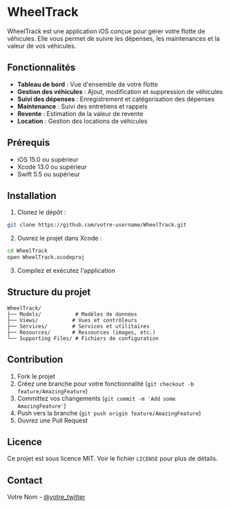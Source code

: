 # WheelTrack

WheelTrack est une application iOS conçue pour gérer votre flotte de véhicules. Elle vous permet de suivre les dépenses, les maintenances et la valeur de vos véhicules.

## Fonctionnalités

- **Tableau de bord** : Vue d'ensemble de votre flotte
- **Gestion des véhicules** : Ajout, modification et suppression de véhicules
- **Suivi des dépenses** : Enregistrement et catégorisation des dépenses
- **Maintenance** : Suivi des entretiens et rappels
- **Revente** : Estimation de la valeur de revente
- **Location** : Gestion des locations de véhicules

## Prérequis

- iOS 15.0 ou supérieur
- Xcode 13.0 ou supérieur
- Swift 5.5 ou supérieur

## Installation

1. Clonez le dépôt :
```bash
git clone https://github.com/votre-username/WheelTrack.git
```

2. Ouvrez le projet dans Xcode :
```bash
cd WheelTrack
open WheelTrack.xcodeproj
```

3. Compilez et exécutez l'application

## Structure du projet

```
WheelTrack/
├── Models/           # Modèles de données
├── Views/           # Vues et contrôleurs
├── Services/        # Services et utilitaires
├── Resources/       # Ressources (images, etc.)
└── Supporting Files/ # Fichiers de configuration
```

## Contribution

1. Fork le projet
2. Créez une branche pour votre fonctionnalité (`git checkout -b feature/AmazingFeature`)
3. Committez vos changements (`git commit -m 'Add some AmazingFeature'`)
4. Push vers la branche (`git push origin feature/AmazingFeature`)
5. Ouvrez une Pull Request

## Licence

Ce projet est sous licence MIT. Voir le fichier `LICENSE` pour plus de détails.

## Contact

Votre Nom - [@votre_twitter](https://twitter.com/votre_twitter)

 